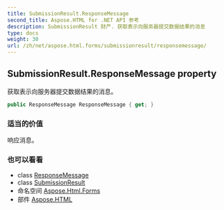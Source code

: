 ```yaml
---
title: SubmissionResult.ResponseMessage
second_title: Aspose.HTML for .NET API 参考
description: SubmissionResult 财产. 获取表示向服务器提交数据结果的消息
type: docs
weight: 30
url: /zh/net/aspose.html.forms/submissionresult/responsemessage/
---
```

## SubmissionResult.ResponseMessage property

获取表示向服务器提交数据结果的消息。

```csharp
public ResponseMessage ResponseMessage { get; }
```

### 适当的价值

响应消息。

### 也可以看看

* class [ResponseMessage](../../../aspose.html.net/responsemessage/)
* class [SubmissionResult](../)
* 命名空间 [Aspose.Html.Forms](../../submissionresult/)
* 部件 [Aspose.HTML](../../../)


